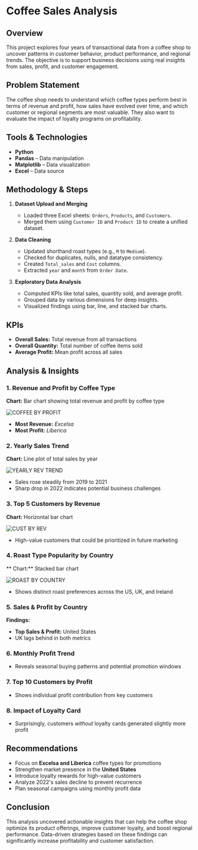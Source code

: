 # Coffee Sales Analysis

## Overview  
This project explores four years of transactional data from a coffee shop to uncover patterns in customer behavior, product performance, and regional trends. The objective is to support business decisions using real insights from sales, profit, and customer engagement.

##  Problem Statement  
The coffee shop needs to understand which coffee types perform best in terms of revenue and profit, how sales have evolved over time, and which customer or regional segments are most valuable. They also want to evaluate the impact of loyalty programs on profitability.

##  Tools & Technologies  
- **Python**  
- **Pandas** – Data manipulation  
- **Matplotlib** – Data visualization  
- **Excel** – Data source

##  Methodology & Steps  

1. **Dataset Upload and Merging**  
   - Loaded three Excel sheets: `Orders`, `Products`, and `Customers`.  
   - Merged them using `Customer ID` and `Product ID` to create a unified dataset.

2. **Data Cleaning**  
   - Updated shorthand roast types (e.g., `M` to `Medium`).  
   - Checked for duplicates, nulls, and datatype consistency.  
   - Created `Total_sales` and `Cost` columns.  
   - Extracted `year` and `month` from `Order Date`.

3. **Exploratory Data Analysis**  
   - Computed KPIs like total sales, quantity sold, and average profit.  
   - Grouped data by various dimensions for deep insights.  
   - Visualized findings using bar, line, and stacked bar charts.

## KPIs  
- **Overall Sales:** Total revenue from all transactions  
- **Overall Quantity:** Total number of coffee items sold  
- **Average Profit:** Mean profit across all sales

##  Analysis & Insights  

### 1. Revenue and Profit by Coffee Type  
**Chart:** Bar chart showing total revenue and profit by coffee type  


![COFFEE BY PROFIT](https://github.com/user-attachments/assets/173c2cff-de62-435e-aaf7-804b31d4f8bd)

- **Most Revenue:** *Excelsa*  
- **Most Profit:** *Liberica*

### 2. Yearly Sales Trend  
**Chart:** Line plot of total sales by year  

![YEARLY REV TREND](https://github.com/user-attachments/assets/4d89e622-ad03-4db2-be60-3cacb0c012e5)

- Sales rose steadily from 2019 to 2021  
- Sharp drop in 2022 indicates potential business challenges

### 3. Top 5 Customers by Revenue  
**Chart:** Horizontal bar chart  

![CUST BY REV](https://github.com/user-attachments/assets/a281220e-4604-414c-bbbb-fd73a0c16dce)

- High-value customers that could be prioritized in future marketing

### 4. Roast Type Popularity by Country  
** Chart:** Stacked bar chart

![ROAST BY COUNTRY](https://github.com/user-attachments/assets/a557aff8-7739-4b3a-b9ee-c2953b2b7890)

- Shows distinct roast preferences across the US, UK, and Ireland

### 5. Sales & Profit by Country  

**Findings:**  
- **Top Sales & Profit:** United States  
- UK lags behind in both metrics

### 6. Monthly Profit Trend   
- Reveals seasonal buying patterns and potential promotion windows

### 7. Top 10 Customers by Profit  
- Shows individual profit contribution from key customers

### 8. Impact of Loyalty Card    
- Surprisingly, customers *without* loyalty cards generated slightly more profit

## Recommendations  

- Focus on **Excelsa and Liberica** coffee types for promotions  
- Strengthen market presence in the **United States**  
- Introduce loyalty rewards for high-value customers  
- Analyze 2022's sales decline to prevent recurrence  
- Plan seasonal campaigns using monthly profit data

## Conclusion  
This analysis uncovered actionable insights that can help the coffee shop optimize its product offerings, improve customer loyalty, and boost regional performance. Data-driven strategies based on these findings can significantly increase profitability and customer satisfaction.


